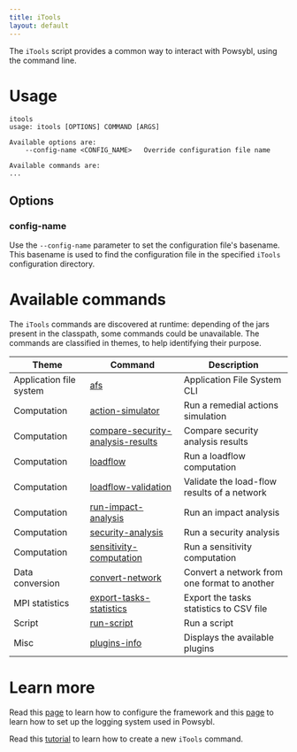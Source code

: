 ```yaml
---
title: iTools
layout: default
---
```


The `iTools` script provides a common way to interact with Powsybl, using the command line.

# Usage
```shell
itools
usage: itools [OPTIONS] COMMAND [ARGS]

Available options are:
    --config-name <CONFIG_NAME>   Override configuration file name

Available commands are:
...
```

## Options

### config-name
Use the `--config-name` parameter to set the configuration file's basename. This basename is used to find the configuration
file in the specified `iTools` configuration directory.

# Available commands
The `iTools` commands are discovered at runtime: depending of the jars present in the classpath, some commands could be
unavailable. The commands are classified in themes, to help identifying their purpose.
   
| Theme | Command | Description |
| ----- | ------- | ----------- |
| Application file system | [afs](afs.md) | Application File System CLI |
| Computation | [action-simulator](action-simulator.md) | Run a remedial actions simulation |
| Computation | [compare-security-analysis-results](compare-security-analysis-results.md) | Compare security analysis results |
| Computation | [loadflow](loadflow.md) | Run a loadflow computation |
| Computation | [loadflow-validation](loadflow-validation.md) | Validate the load-flow results of a network |
| Computation | [run-impact-analysis](run-impact-analysis.md) | Run an impact analysis |
| Computation | [security-analysis](security-analysis.md) | Run a security analysis |
| Computation | [sensitivity-computation](sensitivity-computation.md) | Run a sensitivity computation |
| Data conversion | [convert-network](convert-network.md) | Convert a network from one format to another |
| MPI statistics | [export-tasks-statistics](../todo.md) | Export the tasks statistics to CSV file |
| Script | [run-script](run-script.md) | Run a script |
| Misc | [plugins-info](plugins-info.md) | Displays the available plugins |

# Learn more
Read this [page](../configuration/itools.md) to learn how to configure the framework and this [page](../configuration/logback.md)
to learn how to set up the logging system used in Powsybl.

Read this [tutorial](../tutorials/itools/extend-itools.md) to learn how to create a new `iTools` command.

